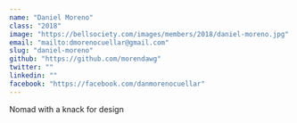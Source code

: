 ```yaml
---
name: "Daniel Moreno"
class: "2018"
image: "https://bellsociety.com/images/members/2018/daniel-moreno.jpg"
email: "mailto:dmorenocuellar@gmail.com"
slug: "daniel-moreno"
github: "https://github.com/morendawg"
twitter: ""
linkedin: ""
facebook: "https://facebook.com/danmorenocuellar"
---
```

Nomad with a knack for design